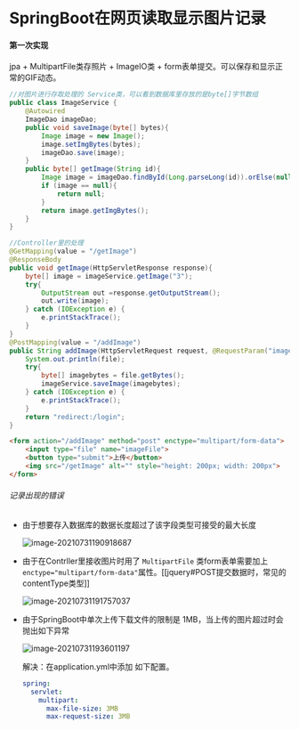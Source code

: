 

# SpringBoot在网页读取显示图片记录

#### 第一次实现

jpa + MultipartFile类存照片 + ImageIO类 + form表单提交。可以保存和显示正常的GIF动态。

```java
//对图片进行存取处理的 Service类，可以看到数据库里存放的是byte[]字节数组
public class ImageService {
    @Autowired
    ImageDao imageDao;
    public void saveImage(byte[] bytes){
        Image image = new Image();
        image.setImgBytes(bytes);
        imageDao.save(image);
    }
    public byte[] getImage(String id){
        Image image = imageDao.findById(Long.parseLong(id)).orElse(null);
        if (image == null){
            return null;
        }
        return image.getImgBytes();
    }
}
```

```java
//Controller里的处理
@GetMapping(value = "/getImage")
@ResponseBody
public void getImage(HttpServletResponse response){
    byte[] image = imageService.getImage("3");
    try{
        OutputStream out =response.getOutputStream();
        out.write(image);
    } catch (IOException e) {
        e.printStackTrace();
    }
}
@PostMapping(value = "/addImage")
public String addImage(HttpServletRequest request, @RequestParam("imageFile") MultipartFile file){
    System.out.println(file);
    try{
        byte[] imagebytes = file.getBytes();
        imageService.saveImage(imagebytes);
    } catch (IOException e) {
        e.printStackTrace();
    }
    return "redirect:/login";
}
```

```html
<form action="/addImage" method="post" enctype="multipart/form-data">
    <input type="file" name="imageFile">
    <button type="submit">上传</button>
    <img src="/getImage" alt="" style="height: 200px; width: 200px">
</form>
```

###### 记录出现的错误

- 由于想要存入数据库的数据长度超过了该字段类型可接受的最大长度

  ![image-20210731190918687](https://s2.loli.net/2022/04/01/tDqMNszJvbrxX7U.png) 

- 由于在Contrller里接收图片时用了 `MultipartFile` 类form表单需要加上 `enctype="multipart/form-data"`属性。[[jquery#POST提交数据时，常见的contentType类型]]

  ![image-20210731191757037](https://s2.loli.net/2022/04/01/Dd2uyjcPS5eHivb.png) 
  
- 由于SpringBoot中单次上传下载文件的限制是 1MB，当上传的图片超过时会抛出如下异常

  ![image-20210731193601197](https://s2.loli.net/2022/04/01/jZldT2SCke3Qyvm.png) 

  解决：在application.yml中添加 如下配置。

  ```yml
  spring:
    servlet:
      multipart:
        max-file-size: 3MB
        max-request-size: 3MB
  ```

  

